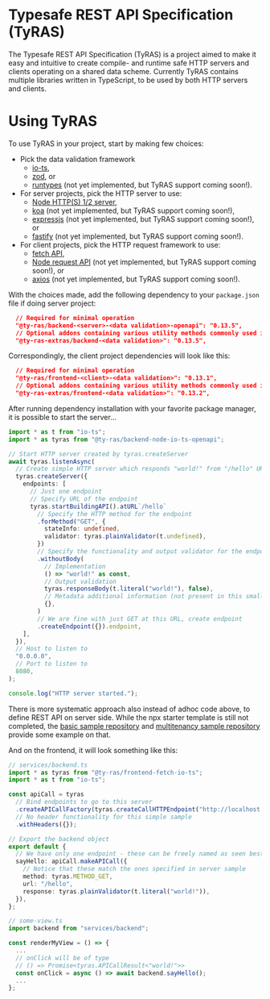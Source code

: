 # Typesafe REST API Specification (TyRAS)

The Typesafe REST API Specification (TyRAS) is a project aimed to make it easy and intuitive to create compile- and runtime safe HTTP servers and clients operating on a shared data scheme.
Currently TyRAS contains multiple libraries written in TypeScript, to be used by both HTTP servers and clients.

# Using TyRAS

To use TyRAS in your project, start by making few choices:
- Pick the data validation framework
  - [io-ts](https://github.com/gcanti/io-ts),
  - [zod](https://github.com/colinhacks/zod), or
  - [runtypes](https://github.com/pelotom/runtypes) (not yet implemented, but TyRAS support coming soon!).
- For server projects, pick the HTTP server to use:
  - [Node HTTP(S) 1/2 server](https://nodejs.org/dist/latest-v18.x/docs/api/http.html),
  - [koa](https://github.com/koajs/koa) (not yet implemented, but TyRAS support coming soon!),
  - [expressjs](https://github.com/expressjs/express) (not yet implemented, but TyRAS support coming soon!), or
  - [fastify](https://github.com/fastify/fastify) (not yet implemented, but TyRAS support coming soon!).
- For client projects, pick the HTTP request framework to use:
  - [fetch API](https://developer.mozilla.org/en-US/docs/Web/API/Fetch_API),
  - [Node request API](https://nodejs.org/api/http.html) (not yet implemented, but TyRAS support coming soon!), or
  - [axios](https://github.com/axios/axios) (not yet implemented, but TyRAS support coming soon!).

With the choices made, add the following dependency to your `package.json` file if doing server project:
```json
  // Required for minimal operation
  "@ty-ras/backend-<server>-<data validation>-openapi": "0.13.5",
  // Optional addons containing various utility methods commonly used in server projects
  "@ty-ras-extras/backend-<data validation>": "0.13.5",
```

Correspondingly, the client project dependencies will look like this:
```json
  // Required for minimal operation
  "@ty-ras/frontend-<client>-<data validation>": "0.13.1",
  // Optional addons containing various utility methods commonly used in client projects
  "@ty-ras-extras/frontend-<data validation>": "0.13.2",
```

After running dependency installation with your favorite package manager, it is possible to start the server...
```ts
import * as t from "io-ts";
import * as tyras from "@ty-ras/backend-node-io-ts-openapi";

// Start HTTP server created by tyras.createServer
await tyras.listenAsync(
  // Create simple HTTP server which responds "world!" from "/hello" URL.
  tyras.createServer({
    endpoints: [
      // Just one endpoint
      // Specify URL of the endpoint
      tyras.startBuildingAPI().atURL`/hello`
        // Specify the HTTP method for the endpoint
        .forMethod("GET", {
          stateInfo: undefined,
          validator: tyras.plainValidator(t.undefined),
        })
        // Specify the functionality and output validator for the endpoint
        .withoutBody(
          // Implementation
          () => "world!" as const,
          // Output validation
          tyras.responseBody(t.literal("world!"), false),
          // Metadata additional information (not present in this small code sample)
          {},
        )
        // We are fine with just GET at this URL, create endpoint
        .createEndpoint({}).endpoint,
    ],
  }),
  // Host to listen to
  "0.0.0.0",
  // Port to listen to
  8080,
);

console.log("HTTP server started.");
```

There is more systematic approach also instead of adhoc code above, to define REST API on server side.
While the npx starter template is still not completed, the [basic sample repository](https://github.com/ty-ras/sample-be-fe-monorepo) and [multitenancy sample repository](https://github.com/ty-ras/sample-be-fe-monorepo-multitenant) provide some example on that. 

And on the frontend, it will look something like this:
```ts
// services/backend.ts
import * as tyras from "@ty-ras/frontend-fetch-io-ts";
import * as t from "io-ts";

const apiCall = tyras
  // Bind endpoints to go to this server
  .createAPICallFactory(tyras.createCallHTTPEndpoint("http://localhost:8080"))
  // No header functionality for this simple sample
  .withHeaders({});

// Export the backend object
export default {
  // We have only one endpoint - these can be freely named as seen best
  sayHello: apiCall.makeAPICall({
    // Notice that these match the ones specified in server sample
    method: tyras.METHOD_GET,
    url: "/hello",
    response: tyras.plainValidator(t.literal("world!")),
  }),
};
```
```ts
// some-view.ts
import backend from "services/backend";

const renderMyView = () => {
  ...
  // onClick will be of type
  // () => Promise<tyras.APICallResult<"world!">>
  const onClick = async () => await backend.sayHello();
  ...
};
```
